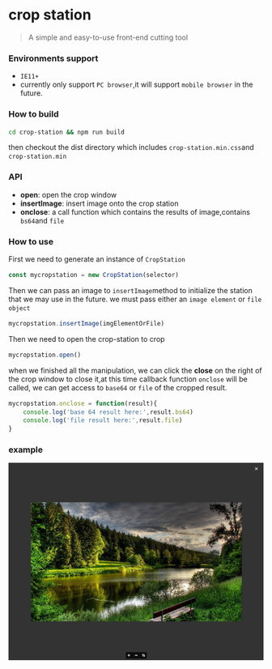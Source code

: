 # crop station
> A simple and easy-to-use front-end cutting tool

### Environments support

- `IE11+`
- currently only support `PC browser`,it will support `mobile browser` in the future.
### How to build
```bash
cd crop-station && npm run build
```
then checkout the dist directory which includes `crop-station.min.css`and `crop-station.min`

### API
- **open**: open the crop window
- **insertImage**: insert image onto the crop station
- **onclose**: a call function which contains the results of image,contains `bs64`and `file` 
### How to use

First we need to generate an instance of `CropStation`

```javascript
const mycropstation = new CropStation(selector)
```

Then we can pass an image to `insertImage`method to initialize the station that we may use in the future.
we must pass either an `image element` or `file object`

```javascript
mycropstation.insertImage(imgElementOrFile)
```

Then we need to open the crop-station to crop

```javascript
mycropstation.open()
```

when we finished all the manipulation, we can click the **close** on the right of the crop window to close it,at this time callback function `onclose` will be called, we can get access to `base64` or `file` of the cropped result.  

```javascript
mycropstation.onclose = function(result){
    console.log('base 64 result here:',result.bs64)
    console.log('file result here:',result.file)
}

```
### example
![](https://raw.githubusercontent.com/anderlaw/crop-station/beta_v2/examples/example1.jpg)
